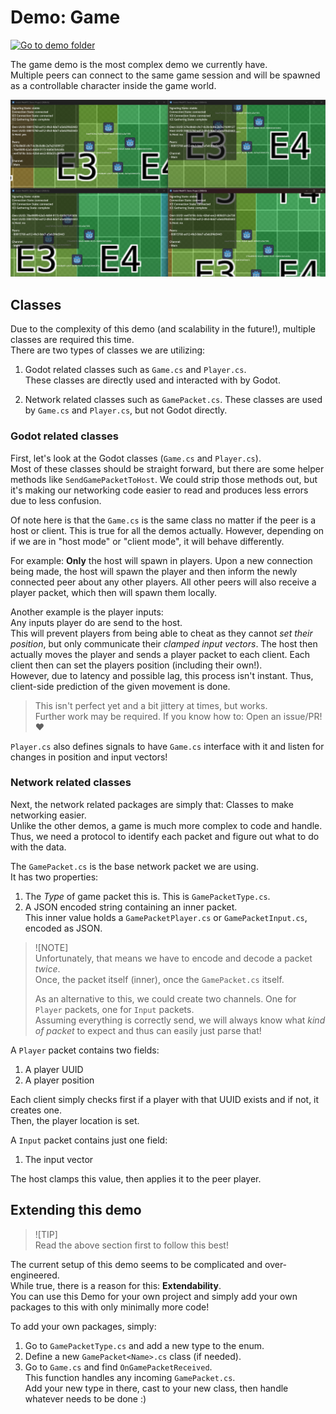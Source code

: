 # Demo: Game

[![Go to demo folder](https://img.shields.io/badge/Go_to_demo_folder-2ea44f?style=for-the-badge)](https://github.com/SakulFlee/Godot-WebRTC-Match-Maker/tree/main/Godot%20Project/Demos/VideoCall)

The game demo is the most complex demo we currently have.  
Multiple peers can connect to the same game session and will be spawned as a controllable character inside the game world.

![Demo: Game](../../.github/images/DemoGame.png)

## Classes

Due to the complexity of this demo (and scalability in the future!), multiple classes are required this time.  
There are two types of classes we are utilizing:

1. Godot related classes such as `Game.cs` and `Player.cs`.  
   These classes are directly used and interacted with by Godot.

1. Network related classes such as `GamePacket.cs`.
   These classes are used by `Game.cs` and `Player.cs`, but not Godot directly.

### Godot related classes

First, let's look at the Godot classes (`Game.cs` and `Player.cs`).  
Most of these classes should be straight forward, but there are some helper methods like `SendGamePacketToHost`.
We could strip those methods out, but it's making our networking code easier to read and produces less errors due to less confusion.

Of note here is that the `Game.cs` is the same class no matter if the peer is a host or client.
This is true for all the demos actually.
However, depending on if we are in "host mode" or "client mode", it will behave differently.

For example: **Only** the host will spawn in players.
Upon a new connection being made, the host will spawn the player and then inform the newly connected peer about any other players.
All other peers will also receive a player packet, which then will spawn them locally.

Another example is the player inputs:  
Any inputs player do are send to the host.  
This will prevent players from being able to cheat as they cannot _set their position_, but only communicate their _clamped input vectors_.
The host then actually moves the player and sends a player packet to each client.
Each client then can set the players position (including their own!).  
However, due to latency and possible lag, this process isn't instant.
Thus, client-side prediction of the given movement is done.

> This isn't perfect yet and a bit jittery at times, but works.  
> Further work may be required. If you know how to: Open an issue/PR! ❤️

`Player.cs` also defines signals to have `Game.cs` interface with it and listen for changes in position and input vectors!

### Network related classes

Next, the network related packages are simply that: Classes to make networking easier.  
Unlike the other demos, a game is much more complex to code and handle.
Thus, we need a protocol to identify each packet and figure out what to do with the data.

The `GamePacket.cs` is the base network packet we are using.  
It has two properties:

1. The _Type_ of game packet this is. This is `GamePacketType.cs`.
2. A JSON encoded string containing an inner packet.  
   This inner value holds a `GamePacketPlayer.cs` or `GamePacketInput.cs`, encoded as JSON.

> ![NOTE]  
> Unfortunately, that means we have to encode and decode a packet _twice_.  
> Once, the packet itself (inner), once the `GamePacket.cs` itself.
>
> As an alternative to this, we could create two channels.
> One for `Player` packets, one for `Input` packets.  
> Assuming everything is correctly send, we will always know what _kind of packet_ to expect and thus can easily just parse that!

A `Player` packet contains two fields:

1. A player UUID
2. A player position

Each client simply checks first if a player with that UUID exists and if not, it creates one.  
Then, the player location is set.

A `Input` packet contains just one field:

1. The input vector

The host clamps this value, then applies it to the peer player.

## Extending this demo

> ![TIP]  
> Read the above section first to follow this best!

The current setup of this demo seems to be complicated and over-engineered.  
While true, there is a reason for this: **Extendability**.  
You can use this Demo for your own project and simply add your own packages to this with only minimally more code!

To add your own packages, simply:

1. Go to `GamePacketType.cs` and add a new type to the enum.
2. Define a new `GamePacket<Name>.cs` class (if needed).
3. Go to `Game.cs` and find `OnGamePacketReceived`.  
   This function handles any incoming `GamePacket.cs`.  
   Add your new type in there, cast to your new class, then handle whatever needs to be done :)
